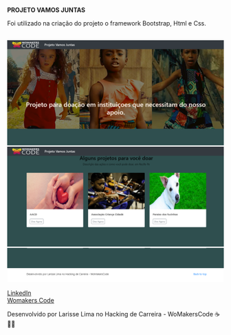 <strong>PROJETO VAMOS JUNTAS</strong><br>

Foi utilizado na criação do  projeto o framework Bootstrap, Html e Css.

<br>



<img src="prints/print1.png">
<img src="prints/print2.png">
<img src="prints/print3.png">


[ LinkedIn ](https://www.linkedin.com/in/larisselima/)<br/>
[ Womakers Code ](https://womakerscode.org/carreira)


Desenvolvido por Larisse Lima no  Hacking de Carreira - WoMakersCode
☕ 👩‍💻

